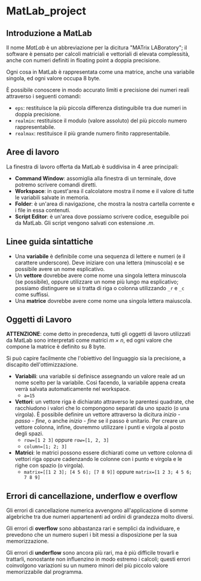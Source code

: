 # MatLab_project
## Introduzione a MatLab
Il nome *MatLab* è un abbreviazione per la dicitura "MATrix LABoratory"; il software è pensato per calcoli matriciali e vettoriali di elevata complessità, anche con numeri definiti in floating point a doppia precisione.

Ogni cosa in MatLab è rappresentata come una matrice, anche una variabile singola, ed ogni valore occupa 8 byte.

È possibile conoscere in modo accurato limiti e precisione dei numeri reali attraverso i seguenti comandi:
- `eps`: restituisce la più piccola differenza distinguibile tra due numeri in doppia precisione.
- `realmin`: restituisce il modulo (valore assoluto) del più piccolo numero rappresentabile.
- `realmax`: restituisce il più grande numero finito rappresentabile.
## Aree di lavoro
La finestra di lavoro offerta da MatLab è suddivisa in 4 aree principali:
- **Command Window**: assomiglia alla finestra di un terminale, dove potremo scrivere comandi diretti.
- **Workspace**: in quest'area il calcolatore mostra il nome e il valore di tutte le variabili salvate in memoria.
- **Folder**: è un'area di navigazione, che mostra la nostra cartella corrente e i file in essa contenuti.
- **Script Editor**: è un'area dove possiamo scrivere codice, eseguibile poi da MatLab. Gli script vengono salvati con estensione *.m*.
## Linee guida sintattiche
- Una **variabile** è definibile come una sequenza di lettere e numeri (e il carattere underscore). Deve iniziare con una lettera (minuscola) e se possibile avere un nome esplicativo.
- Un **vettore** dovrebbe avere come nome una singola lettera minuscola (se possibile), oppure utilizzare un nome più lungo ma esplicativo; possiamo distinguere se si tratta di riga o colonna utilizzando `_r` e `_c` come suffissi.
- Una **matrice** dovrebbe avere come nome una singola lettera maiuscola.
## Oggetti di Lavoro
**ATTENZIONE**: come detto in precedenza, tutti gli oggetti di lavoro utilizzati da MatLab sono interpretati come matrici *m × n*, ed ogni valore che compone la matrice è definito su 8 byte. 

Si può capire facilmente che l'obiettivo del linguaggio sia la precisione, a discapito dell'ottimizzazione.
- **Variabili**: una variabile si definisce assegnando un valore reale ad un nome scelto per la variabile. Così facendo, la variabile appena creata verrà salvata automaticamente nel workspace.
  - `a=15`
- **Vettori**: un vettore riga è dichiarato attraverso le parentesi quadrate, che racchiudono i valori che lo compongono separati da uno spazio (o una virgola). È possibile definire un vettore attraverso la dicitura *inizio - passo - fine*, o anche *inizio - fine* se il passo è unitario.
Per creare un vettore colonna, infine, dovremmo utilizzare i punti e virgola al posto degli spazi.
  - `row=[1 2 3]` oppure `row=[1, 2, 3]`
  - `column=[1; 2; 3]`
- **Matrici**: le matrici possono essere dichiarati come un vettore colonna di vettori riga oppure cadenzando le colonne con i punto e virgola e le righe con spazio (o virgola).
  -  `matrix=[[1 2 3]; [4 5 6]; [7 8 9]]` oppure `matrix=[1 2 3; 4 5 6; 7 8 9]`
## Errori di cancellazione, underflow e overflow
Gli errori di cancellazione numerica avvengono all'applicazione di somme algebriche tra due numeri appartenenti ad ordini di grandezza molto diversi.

Gli errori di **overflow** sono abbastanza rari e semplici da individuare, e prevedono che un numero superi i bit messi a disposizione per la sua memorizzazione.

Gli errori di **underflow** sono ancora più rari, ma è più difficile trovarli e trattarli, nonostante non influenzino in modo estremo i calcoli; questi errori coinvolgono variazioni su un numero minori del più piccolo valore memorizzabile dal programma.
